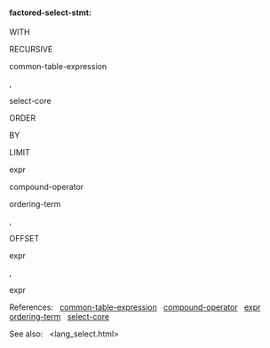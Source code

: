 #### factored\-select\-stmt:







WITH

RECURSIVE





common\-table\-expression






,




select\-core

ORDER



BY

LIMIT



expr






compound\-operator










ordering\-term

,













OFFSET



expr



,



expr




















  

References:   [common\-table\-expression](#common-table-expression)   [compound\-operator](#compound-operator)   [expr](#expr)   [ordering\-term](#ordering-term)   [select\-core](#select-core)  

See also:   <lang_select.html>

